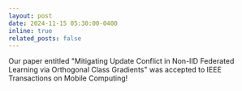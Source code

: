 ```yaml
---
layout: post
date: 2024-11-15 05:30:00-0400
inline: true
related_posts: false
---
```


Our paper entitled "Mitigating Update Conflict in Non-IID Federated Learning via Orthogonal Class Gradients" was accepted to IEEE Transactions on Mobile Computing!
